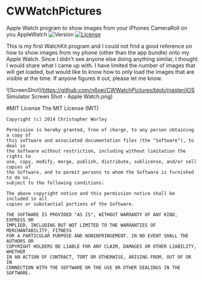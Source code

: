 # CWWatchPictures
Apple Watch program to show images from your iPhones CameraRoll on you AppleWatch
![Version](https://img.shields.io/badge/version-1.8-green.svg)
[![License](https://img.shields.io/badge/license-MIT-blue.svg)](http://opensource.org/licenses/MIT)

This is my first WatchKit program and I could not find a good reference on how to show images from my phone (other than the app bundle) onto my Apple Watch. Since I didn't see anyone else doing anything similar, I thought
I would share what I came up with. I have limited the number of images that will get loaded, but would like to know how to only load the images that are visible at the time. If anyone figures it out, please let me know.

![ScreenShot](https://github.com/n6xej/CWWatchPictures/blob/master/iOS Simulator Screen Shot - Apple Watch.png)

#MIT License
	The MIT License (MIT)

	Copyright (c) 2014 Christopher Worley

	Permission is hereby granted, free of charge, to any person obtaining a copy of
	this software and associated documentation files (the "Software"), to deal in
	the Software without restriction, including without limitation the rights to
	use, copy, modify, merge, publish, distribute, sublicense, and/or sell copies of
	the Software, and to permit persons to whom the Software is furnished to do so,
	subject to the following conditions:

	The above copyright notice and this permission notice shall be included in all
	copies or substantial portions of the Software.

	THE SOFTWARE IS PROVIDED "AS IS", WITHOUT WARRANTY OF ANY KIND, EXPRESS OR
	IMPLIED, INCLUDING BUT NOT LIMITED TO THE WARRANTIES OF MERCHANTABILITY, FITNESS
	FOR A PARTICULAR PURPOSE AND NONINFRINGEMENT. IN NO EVENT SHALL THE AUTHORS OR
	COPYRIGHT HOLDERS BE LIABLE FOR ANY CLAIM, DAMAGES OR OTHER LIABILITY, WHETHER
	IN AN ACTION OF CONTRACT, TORT OR OTHERWISE, ARISING FROM, OUT OF OR IN
	CONNECTION WITH THE SOFTWARE OR THE USE OR OTHER DEALINGS IN THE SOFTWARE.

